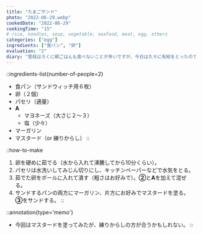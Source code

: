 ```yaml
---
title: "たまごサンド"
photo: "2022-06-29.webp"
cookedDate: "2022-06-29"
cookingTime: "15"
# rice, noodles, soup, vegetable, seafood, meat, egg, others
categories: ["egg"]
ingredients: ["食パン", "卵"]
evaluation: "2"
diary: "普段はろくに朝ごはんも食べないことが多いですが、今日は久々に有給をとったのでゆっくり朝食にサンドウィッチを作りました。"
---
```


::ingredients-list{number-of-people=2}
- 食パン（サンドウィッチ用６枚）
- 卵（２個）
- パセリ（適量）
- **A**
  - マヨネーズ（大さじ２～３）
  - 塩（少々）
- マーガリン
- マスタード（or 練りからし）
::

::how-to-make
1. 卵を硬めに茹でる（水から入れて沸騰してから10分くらい）。
2. パセリは水洗いしてみじん切りにし、キッチンペーパーなどで水気をとる。
3. 茹でた卵をボールに入れて潰す（粗さはお好みで）。**②**と**A**を加えて混ぜる。
4. サンドするパンの両方にマーガリン、片方にお好みでマスタードを塗る。**③**をサンドする。
::

::annotation{type='memo'}
- 今回はマスタードを塗ってみたが、練りからしの方が合うかもしれない。
::

